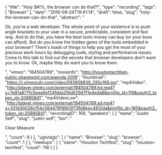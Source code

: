 {
  "title": "Holy $#!%, the browser can do that?!",
  "type": "recording",
  "tags": [
    "Browser"
  ],
  "date": "2016-09-24T19:41:14",
  "draft": false,
  "slug": "holy-the-browser-can-do-that",
  "abstract": "<p>Ok, you're a web developer. The whole point of your existence is to push angle brackets to your user in a secure, predictable, consistent and fast way. And to do that, you have the best tools money can buy (or your boss can afford). But do you know the hidden gems of the tools embedded in your browser? There's loads of things to help you get the most of your precious work hours by debugging code, styling and performance issues. Come to this talk to find out the secrets that browser developers don't want you to know. Ok, maybe they do want you to know them.</p>",
  "vimeo": "184504789",
  "moreinfo": "http://houstontechfest-public.sharepoint.com/agenda-2016",
  "thumbnail": "https://i.vimeocdn.com/video/593958839_295x166.jpg",
  "mp4Video": "http://player.vimeo.com/external/184504789.hd.mp4?s=7e81a877fc5eee8ef24fdda2f4d629d7f1e4eda8&profile_id=119&oauth2_token_id=20985841",
  "mp4VideoLow": "http://player.vimeo.com/external/184504789.sd.mp4?s=331d30028cf54c584479f8903f73fd9eec4812da&profile_id=165&oauth2_token_id=20985841",
  "recordingID": 169,
  "speakers": [
    {
      "name": "Justin Self",
      "slug": "justin-self",
      "bio": "<p>Clear Measure</p>",
      "count": 9
    }
  ],
  "ugtvtags": [
    {
      "name": "Browser",
      "slug": "browser",
      "count": 1
    }
  ],
  "meetups": [
    {
      "name": "Houston Techfest",
      "slug": "houston-techfest",
      "count": 118
    }
  ]
}